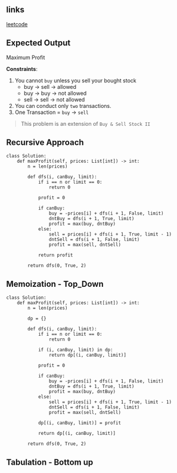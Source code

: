 ## links
[leetcode](https://leetcode.com/problems/best-time-to-buy-and-sell-stock-iii/description/)

## Expected Output
Maximum Profit

**Constraints**:
1. You cannot `buy` unless you sell your bought stock
    - buy -> sell -> allowed
    - buy -> buy -> not allowed
    - sell -> sell -> not allowed
2. You can conduct only `two` transactions.
3. One Transaction = `buy` -> `sell`

> This problem is an extension of `Buy & Sell Stock II`
## Recursive Approach

```
class Solution:
    def maxProfit(self, prices: List[int]) -> int:
        n = len(prices)

        def dfs(i, canBuy, limit):
            if i == n or limit == 0:
                return 0
            
            profit = 0

            if canBuy:
                buy = -prices[i] + dfs(i + 1, False, limit)
                dntBuy = dfs(i + 1, True, limit)
                profit = max(buy, dntBuy)
            else:
                sell = prices[i] + dfs(i + 1, True, limit - 1)
                dntSell = dfs(i + 1, False, limit)
                profit = max(sell, dntSell)
            
            return profit
        
        return dfs(0, True, 2)
```

## Memoization - Top_Down

```
class Solution:
    def maxProfit(self, prices: List[int]) -> int:
        n = len(prices)

        dp = {}

        def dfs(i, canBuy, limit):
            if i == n or limit == 0:
                return 0
            
            if (i, canBuy, limit) in dp:
                return dp[(i, canBuy, limit)]

            profit = 0

            if canBuy:
                buy = -prices[i] + dfs(i + 1, False, limit)
                dntBuy = dfs(i + 1, True, limit)
                profit = max(buy, dntBuy)
            else:
                sell = prices[i] + dfs(i + 1, True, limit - 1)
                dntSell = dfs(i + 1, False, limit)
                profit = max(sell, dntSell)
            
            dp[(i, canBuy, limit)] = profit

            return dp[(i, canBuy, limit)]
        
        return dfs(0, True, 2)
```

## Tabulation - Bottom up

```

```